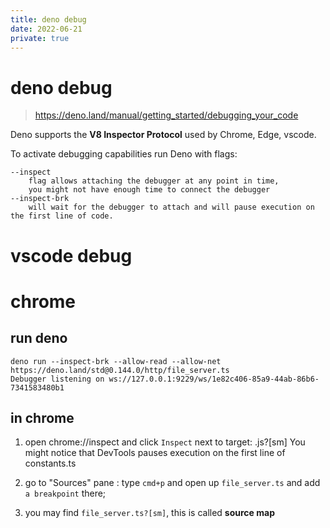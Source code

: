 ```yaml
---
title: deno debug
date: 2022-06-21
private: true
---
```


# deno debug
> https://deno.land/manual/getting_started/debugging_your_code

Deno supports the **V8 Inspector Protocol** used by Chrome, Edge, vscode.

To activate debugging capabilities run Deno with flags:

    --inspect 
        flag allows attaching the debugger at any point in time, 
        you might not have enough time to connect the debugger 
    --inspect-brk 
        will wait for the debugger to attach and will pause execution on the first line of code.


# vscode debug


# chrome

## run deno

    deno run --inspect-brk --allow-read --allow-net https://deno.land/std@0.144.0/http/file_server.ts
    Debugger listening on ws://127.0.0.1:9229/ws/1e82c406-85a9-44ab-86b6-7341583480b1

## in chrome

1. open chrome://inspect and click `Inspect` next to target: .js?[sm] You might
   notice that DevTools pauses execution on the first line of constants.ts

2. go to "Sources" pane : type `cmd+p` and open up `file_server.ts` and add
   `a breakpoint` there;

3. you may find `file_server.ts?[sm]`, this is called **source map**

